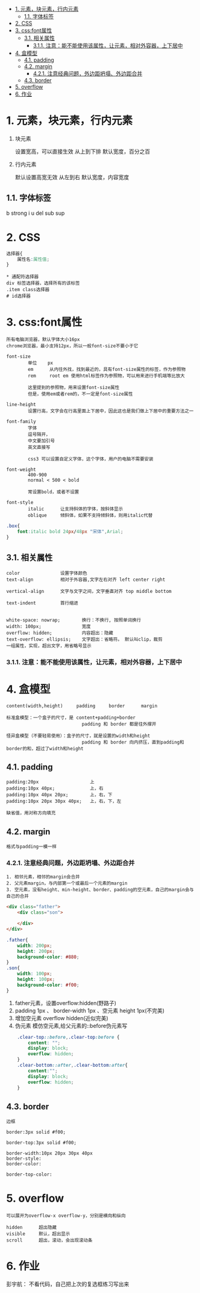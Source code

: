 <!-- TOC -->

- [1. 元素，块元素，行内元素](#1-元素块元素行内元素)
    - [1.1. 字体标签](#11-字体标签)
- [2. CSS](#2-css)
- [3. css:font属性](#3-cssfont属性)
    - [3.1. 相关属性](#31-相关属性)
        - [3.1.1. 注意：能不能使用该属性，让元素，相对外容器，上下居中](#311-注意能不能使用该属性让元素相对外容器上下居中)
- [4. 盒模型](#4-盒模型)
    - [4.1. padding](#41-padding)
    - [4.2. margin](#42-margin)
        - [4.2.1. 注意经典问题，外边距坍塌、外边距合并](#421-注意经典问题外边距坍塌外边距合并)
    - [4.3. border](#43-border)
- [5. overflow](#5-overflow)
- [6. 作业](#6-作业)

<!-- /TOC -->
# 1. 元素，块元素，行内元素

1. 块元素

    设置宽高，可以直接生效
    从上到下排
    默认宽度，百分之百

2. 行内元素

    默认设置高宽无效
    从左到右
    默认宽度，内容宽度

## 1.1. 字体标签

b strong
i
u
del
sub
sup

# 2. CSS

```css
选择器{
    属性名:属性值;
}
```

    * 通配符选择器
    div 标签选择器，选择所有的该标签
    .item class选择器
    # id选择器

# 3. css:font属性

    所有电脑浏览器，默认字体大小16px
    chrome浏览器，最小支持12px，所以一般font-size不要小于它

    font-size
            单位    px
            em      从内往外找，找到最近的，具有font-size属性的标签，作为参照物
            rem     root em 使用html标签作为参照物，可以用来进行手机端等比放大

            这里提到的参照物，用来设置font-size属性
            但是，使用em或者rem的，不一定是font-size属性

    line-height
            设置行高，文字会在行高里面上下居中，因此这也是我们做上下居中的重要方法之一

    font-family
            字体
            逗号隔开，
            中文要加引号
            英文直接写

            css3 可以设置自定义字体，这个字体，用户的电脑不需要安装
        
    font-weight
            400-900
            normal < 500 < bold

            常设置bold，或者不设置

    font-style
            italic      让支持斜体的字体，按斜体显示
            oblique     倾斜体，如果不支持倾斜体，则用italic代替

    

```css
.box{
    font:italic bold 24px/48px "宋体",Arial;
}
```

## 3.1. 相关属性
    color               设置字体颜色
    text-align          相对于外容器,文字左右对齐 left center right

    vertical-align      文字与文字之间，文字垂直对齐 top middle bottom

    text-indent         首行缩进


    white-space: nowrap;        换行：不换行, 按照单词换行
    width: 100px;               宽度
    overflow: hidden;           内容超出：隐藏
    text-overflow: ellipsis;    文字超出：省略符。 默认叫clip，裁剪
    一组属性，实现，超出文字，用省略号显示
    
### 3.1.1. 注意：能不能使用该属性，让元素，相对外容器，上下居中

# 4. 盒模型

    content(width,height)     padding     border      margin

    标准盒模型：一个盒子的尺寸，是 content+padding+border
                                padding 和 border 都是往外撑开

    怪异盒模型（不要轻易使用）：盒子的尺寸，就是设置的width和height
                                padding 和 border 向内挤压，直到padding和border的和，超过了width和height


## 4.1. padding

    padding:20px                   上
    padding:10px 40px;             上，右
    padding:10px 40px 20px;        上，右，下
    padding:10px 20px 30px 40px;   上，右，下，左

    缺省值，用对称方向填充

## 4.2. margin

    格式与padding一模一样

### 4.2.1. 注意经典问题，外边距坍塌、外边距合并

    1. 相邻元素，相邻的margin会合并
    2. 父元素margin，与内部第一个或最后一个元素的margin
    3. 空元素，没有height、min-height、border、padding的空元素，自己的margin会与自己的合并

```html
<div class="father">
    <div class="son">

    </div>
</div>
```

```css
.father{
    width: 200px;
    height: 200px;
    background-color: #880;
}
.son{
    width: 100px;
    height: 100px;
    background-color: #f00;
}   
```

1. father元素，设置overflow:hidden(野路子)
2. padding 1px 、 border-width 1px 、空元素 height 1px(不完美)
3. 增加空元素 overflow hidden(近似完美)
4. 伪元素 模仿空元素,给父元素的::before伪元素写

```css
    .clear-top::before,.clear-top:before {
        content: "";
        display: block;
        overflow: hidden;
    }
    .clear-bottom::after,.clear-bottom:after{
        content:"";
        display: block;
        overflow: hidden;
    }
```

## 4.3. border
    边框

    border:3px solid #f00;

    border-top:3px solid #f00;

    border-width:10px 20px 30px 40px
    border-style:
    border-color:

    border-top-color:
    
# 5. overflow

    可以展开为overflow-x overflow-y，分别是横向和纵向 

    hidden      超出隐藏
    visible     默认，超出显示
    scroll      超出，滚动，会出现滚动条

    
# 6. 作业

彭宇航：
    不看代码，自己把上次的复选框练习写出来